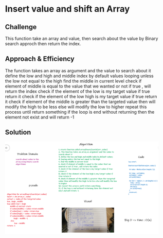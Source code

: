 # Insert value and shift an Array

## Challenge
<!-- Description of the challenge -->
This function take an array and value, then search about the value by Binary search approch then return the index.

## Approach & Efficiency
<!-- What approach did you take? Why? What is the Big O space/time for this approach? -->
The function takes an array as argument and the value to search about it
define the low and high and middle index by default values
looping unless the low not equal to the high
find the middle in current level
check if element of middle is equal to the value that we wanted or not if true , will return the index
check if the element of the low is my target value if true return it
check if the element of the low high is my target value if true return it
check if element of the middle is greater than the targeted value then will modify the high to be less else will modify the low to higher
repeat this process until return something
if the loop is end without returning then the element not exist and will return -1

## Solution
<!-- Embedded whiteboard image -->
![Solution](/assets/array-binary-search.png)
